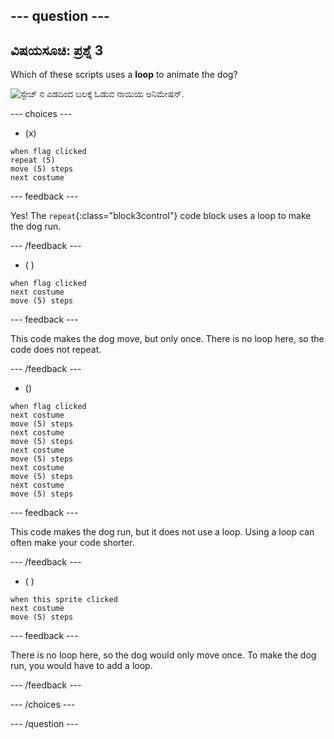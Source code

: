 --- question ---
---
ವಿಷಯಸೂಚಿ: ಪ್ರಶ್ನೆ 3
---

Which of these scripts uses a **loop** to animate the dog?

![ಸ್ಟೇಜ್ ನ ಎಡದಿಂದ ಬಲಕ್ಕೆ ಓಡುವ ನಾಯಿಯ ಅನಿಮೇಷನ್.](images/dog-run.gif)

--- choices ---

- (x)
```blocks3
when flag clicked
repeat (5)
move (5) steps
next costume
```

  --- feedback ---

Yes! The `repeat`{:class="block3control"} code block uses a loop to make the dog run.

  --- /feedback ---

- ( )
```blocks3
when flag clicked 
next costume
move (5) steps
```

  --- feedback ---

This code makes the dog move, but only once. There is no loop here, so the code does not repeat.

  --- /feedback ---

- ()
```blocks3
when flag clicked
next costume
move (5) steps
next costume
move (5) steps
next costume
move (5) steps
next costume
move (5) steps
next costume
move (5) steps
```

  --- feedback ---

This code makes the dog run, but it does not use a loop. Using a loop can often make your code shorter.

  --- /feedback ---

- ( )
```blocks3
when this sprite clicked 
next costume
move (5) steps
```

  --- feedback ---

There is no loop here, so the dog would only move once. To make the dog run, you would have to add a loop.

  --- /feedback ---

--- /choices ---

--- /question ---
